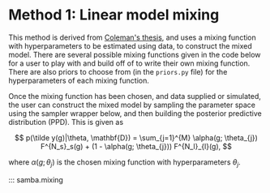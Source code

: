 # Method 1: Linear model mixing

This method is derived from [Coleman's thesis](https://dukespace.lib.duke.edu/items/80db7117-94a7-45cc-83c6-1489c090821f), and 
uses a mixing function with hyperparameters to be estimated using data, to construct the mixed model. There are several possible mixing functions given in the code below for a user to play with and build off of to write their own mixing function. There are also priors to choose from (in the `priors.py` file) for the hyperparameters of each mixing function.

Once the mixing function has been chosen, and data supplied or simulated, the user can construct the mixed model by sampling the parameter space using the sampler wrapper below, and then building the posterior predictive distribution (PPD). This is given as

$$
p(\tilde y(g)|\theta, \mathbf{D}) = \sum_{j=1}^{M} \alpha(g; \theta_{j}) F^{N_s}_s(g) + (1 - \alpha(g; \theta_{j})) F^{N_l}_{l}(g),
$$

where $\alpha(g; \theta_{j})$ is the chosen mixing function with hyperparameters $\theta_{j}$.

::: samba.mixing
